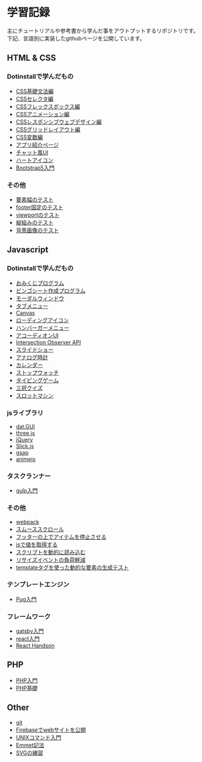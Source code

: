 <!DOCTYPE html>
<html lang="ja">
  <head>
    <meta charset="UTF-8">
    <meta http-equiv="X-UA-Compatible" content="IE=edge">
    <meta name="viewport" content="width=device-width, initial-scale=1.0">
  </head>
  <body> 
    <h1>学習記録</h1>
    <p>主にチュートリアルや参考書から学んだ事をアウトプットするリポジトリです。<br>下記、言語別に実装したgithubページを公開しています。</p>
    <h2>HTML & CSS</h2>
    <h3>Dotinstallで学んだもの</h3>
    <ul> 
      <li><a href="https://takashitanaka.github.io/practice/css/dotinstall/css-basic/css-basic.html">CSS基礎文法編</a></li>
      <li><a href="https://takashitanaka.github.io/practice/css/dotinstall/css-selector/css-selector.html">CSSセレクタ編</a></li>
      <li><a href="https://takashitanaka.github.io/practice/css/dotinstall/css-flexbox/css-flexbox-main.html">CSSフレックスボックス編</a></li>
      <li><a href="https://takashitanaka.github.io/practice/css/dotinstall/css-animation/css-animation-main.html">CSSアニメーション編</a></li>
      <li><a href="https://takashitanaka.github.io/practice/css/dotinstall/css-responsive/index.html">CSSレスポンシブウェブデザイン編</a></li>
      <li><a href="https://takashitanaka.github.io/practice/css/dotinstall/css-gridLayout/index.html">CSSグリッドレイアウト編</a></li>
      <li><a href="https://takashitanaka.github.io/practice/css/dotinstall/css-variables/index.html">CSS変数編</a></li>
      <li><a href="https://takashitanaka.github.io/practice/css/dotinstall/css-website/index.html">アプリ紹介ページ</a></li>
      <li><a href="https://takashitanaka.github.io/practice/css/dotinstall/chat-ui/chat-ui.html">チャット風UI</a></li>
      <li><a href="https://takashitanaka.github.io/practice/css/dotinstall/heart-icon/heart-icon.html">ハートアイコン</a></li>
      <li><a href="https://takashitanaka.github.io/practice/css/dotinstall/bootstrap5/index.html">Bootstrap5入門</a></li>
    </ul>
    <h3>その他</h3>
    <ul> 
      <li><a href="https://takashitanaka.github.io/practice/css/container-test/index.html">要素幅のテスト</a></li>
      <li><a href="https://takashitanaka.github.io/practice/css/footer-bottom/index.html">footer固定のテスト</a></li>
      <li><a href="https://takashitanaka.github.io/practice/html/viewport/index.html">viewportのテスト</a></li>
      <li><a href="https://takashitanaka.github.io/practice/css/vertical-typo/index.html">縦組みのテスト</a></li>
      <li><a href="https://takashitanaka.github.io/practice/css/cover-image/index.html">背景画像のテスト</a></li>
    </ul>
    <h2>Javascript</h2>
    <h3>Dotinstallで学んだもの</h3>
    <ul>
      <li><a href="https://takashitanaka.github.io/practice/js/dotinstall/omikuji/omikuji.html">おみくじプログラム</a></li>
      <li><a href="https://takashitanaka.github.io/practice/js/dotinstall/bingo/bingo.html">ビンゴシート作成プログラム</a></li>
      <li><a href="https://takashitanaka.github.io/practice/js/dotinstall/modalWindow/modalWindow.html">モーダルウィンドウ</a></li>
      <li><a href="https://takashitanaka.github.io/practice/js/dotinstall/tab/tab.html">タブメニュー</a></li>
      <li><a href="https://takashitanaka.github.io/practice/js/dotinstall/canvas/canvas.html">Canvas</a></li>
      <li><a href="https://takashitanaka.github.io/practice/js/dotinstall/loadingIcon/loadingIcon.html">ローディングアイコン</a></li>
      <li><a href="https://takashitanaka.github.io/practice/js/dotinstall/humbergerMenu/index.html">ハンバーガーメニュー</a></li>
      <li><a href="https://takashitanaka.github.io/practice/js/dotinstall/accordion/index.html">アコーディオンUI</a></li>
      <li><a href="https://takashitanaka.github.io/practice/js/dotinstall/intersectionObserverAPI/index.html">Intersection Observer API</a></li>
      <li><a href="https://takashitanaka.github.io/practice/js/dotinstall/slideShow/index.html">スライドショー</a></li>
      <li><a href="https://takashitanaka.github.io/practice/js/dotinstall/analogClock/index.html">アナログ時計</a></li>
      <li><a href="https://takashitanaka.github.io/practice/js/dotinstall/calendar/index.html">カレンダー</a></li>
      <li><a href="https://takashitanaka.github.io/practice/js/dotinstall/stopWatch/index.html">ストップウォッチ</a></li>
      <li><a href="https://takashitanaka.github.io/practice/js/dotinstall/typing/index.html">タイピングゲーム</a></li>
      <li><a href="https://takashitanaka.github.io/practice/js/dotinstall/quiz/index.html">三択クイズ</a></li>
      <li><a href="https://takashitanaka.github.io/practice/js/dotinstall/slot/index.html">スロットマシン</a></li>
    </ul>
    <h3>jsライブラリ</h3>
    <ul>
      <li><a href="https://takashitanaka.github.io/practice/js/library/datGUI/index.html">dat.GUI</a></li>
      <li><a href="https://takashitanaka.github.io/practice/js/library/threejs/index.html">three.js</a></li>
      <li><a href="https://takashitanaka.github.io/practice/js/library/jquery/index.html">jQuery</a></li>
      <li><a href="https://takashitanaka.github.io/practice/js/library/slickjs/index.html">Slick.js</a></li>
      <li><a href="https://takashitanaka.github.io/practice/js/library/gsap/index.html">gsap</a></li>
      <li><a href="https://takashitanaka.github.io/practice/js/library/animeJs/index.html">animejs</a></li>
    </ul>
    <h3>タスクランナー</h3>
    <ul>
      <li><a href="https://takashitanaka.github.io/practice/js/task-runner/gulp/index.html">gulp入門</a></li>
    </ul>
    <h3>その他</h3>
    <ul>
      <li><a href="https://takashitanaka.github.io/practice/js/webpack/index.html">webpack</a></li>
      <li><a href="https://takashitanaka.github.io/practice/js/smoothScroll/index.html">スムーススクロール</a></li>
      <li><a href="https://takashitanaka.github.io/practice/js/fixedItemAboveFooter/index.html">フッターの上でアイテムを停止させる</a></li>
      <li><a href="https://takashitanaka.github.io/practice/js/measurement-value/index.html">jsで値を取得する</a></li>
      <li><a href="https://takashitanaka.github.io/practice/js/scriptChange/index.html">スクリプトを動的に読み込む</a></li>
      <li><a href="https://takashitanaka.github.io/practice/js/reductionResizeEvent/">リサイズイベントの負荷軽減</a></li>
      <li><a href="https://takashitanaka.github.io/practice/js/template/index.html">templateタグを使った動的な要素の生成テスト</a></li>
    </ul>
    <h3>テンプレートエンジン</h3>
    <ul> 
      <li><a href="https://takashitanaka.github.io/practice/js/template-engine/pug/index.html">Pug入門</a></li>
    </ul>
    <h3>フレームワーク</h3>
    <ul> 
      <li><a href="https://takashitanaka.github.io/practice/js/frame-work/gatsbyTest/index.html">gatsby入門</a></li>
      <li><a href="https://takashitanaka.github.io/practice/js/frame-work/react/index.html">react入門</a></li>
      <li><a href="https://takashitanaka.github.io/practice/js/frame-work/react-handson/index.html">React Handson</a></li>
    </ul>
    <h2>PHP</h2>
    <ul>
      <li><a href="https://takashitanaka.github.io/practice/php/php-intro/">PHP入門</a></li>
      <li><a href="https://takashitanaka.github.io/practice/php/php-basic/">PHP基礎</a></li>
    </ul>
    <h2>Other</h2>
    <ul>
      <li><a href="https://takashitanaka.github.io/practice/other/git/">git</a></li>
      <li><a href="https://takashitanaka.github.io/practice/other/firebase/">Firebaseでwebサイトを公開</a></li>
      <li><a href="https://takashitanaka.github.io/practice/other/UNIX/">UNIXコマンド入門</a></li>
      <li><a href="https://takashitanaka.github.io/practice/other/emmet/">Emmet記法</a></li>
      <li><a href="https://takashitanaka.github.io/practice/other/svg/">SVGの練習</a></li>
    </ul>
  </body>
</html>